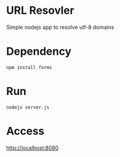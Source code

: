 # URL Resovler
Simple nodejs app to resolve utf-8 domains

# Dependency

`npm install forms`

# Run

`nodejs server.js`

# Access

[http://localhost:8080](http://localhost:8080)
